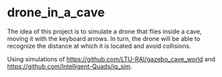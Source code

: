 # drone_in_a_cave
The idea of ​​this project is to simulate a drone that flies inside a cave, moving it with the keyboard arrows. In turn, the drone will be able to recognize the distance at which it is located and avoid collisions.

Using simulations of https://github.com/LTU-RAI/gazebo_cave_world and https://github.com/Intelligent-Quads/iq_sim.
